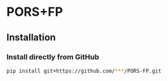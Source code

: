 # PORS+FP

## Installation

###  Install directly from GitHub

```bash
pip install git+https://github.com/***/PORS-FP.git
```
